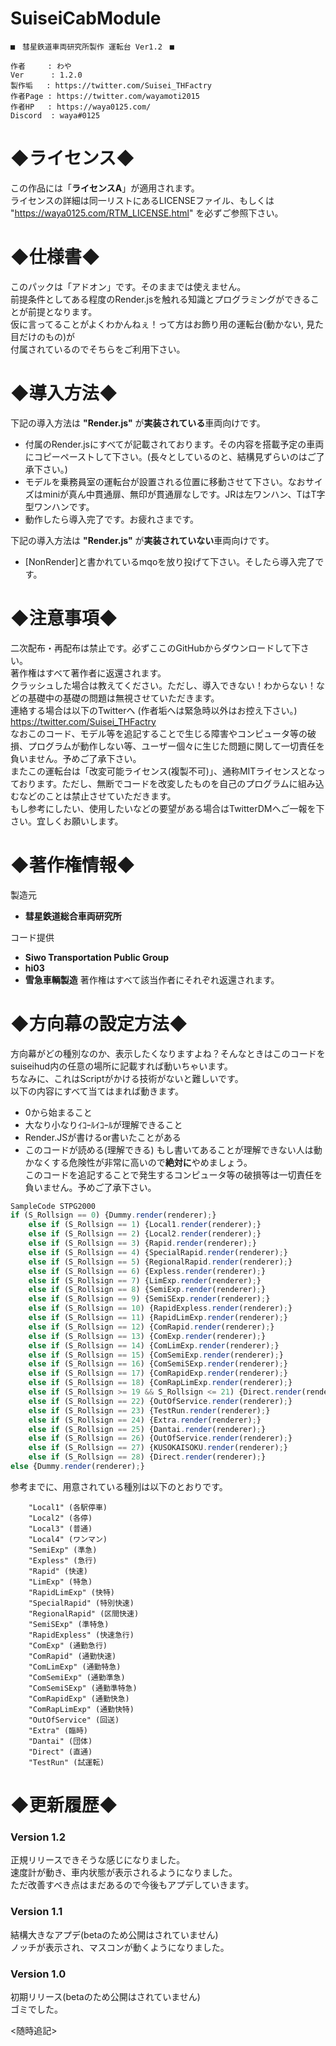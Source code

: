 # SuiseiCabModule
    ■　彗星鉄道車両研究所製作 運転台 Ver1.2　■

    作者     : わや
    Ver      : 1.2.0
    製作垢   : https://twitter.com/Suisei_THFactry
    作者Page : https://twitter.com/wayamoti2015
    作者HP   : https://waya0125.com/
    Discord  : waya#0125

# ◆ライセンス◆
この作品には「**ライセンスA**」が適用されます。  
ライセンスの詳細は同一リストにあるLICENSEファイル、もしくは "https://waya0125.com/RTM_LICENSE.html" を必ずご参照下さい。

# ◆仕様書◆
このパックは「アドオン」です。そのままでは使えません。  
前提条件としてある程度のRender.jsを触れる知識とプログラミングができることが前提となります。  
仮に言ってることがよくわかんねぇ！って方はお飾り用の運転台(動かない, 見た目だけのもの)が  
付属されているのでそちらをご利用下さい。

# ◆導入方法◆
下記の導入方法は **"Render.js"** が**実装されている**車両向けです。
* 付属のRender.jsにすべてが記載されております。その内容を搭載予定の車両にコピーペーストして下さい。(長々としているのと、結構見ずらいのはご了承下さい。)
* モデルを乗務員室の運転台が設置される位置に移動させて下さい。なおサイズはminiが真ん中貫通扉、無印が貫通扉なしです。JRは左ワンハン、TはT字型ワンハンです。
* 動作したら導入完了です。お疲れさまです。  

下記の導入方法は **"Render.js"** が**実装されていない**車両向けです。
* [NonRender]と書かれているmqoを放り投げて下さい。そしたら導入完了です。

# ◆注意事項◆
二次配布・再配布は禁止です。必ずここのGitHubからダウンロードして下さい。  
著作権はすべて著作者に返還されます。  
クラッシュした場合は教えてください。ただし、導入できない！わからない！などの基礎中の基礎の問題は無視させていただきます。  
連絡する場合は以下のTwitterへ (作者垢へは緊急時以外はお控え下さい。)  
https://twitter.com/Suisei_THFactry  
なおこのコード、モデル等を追記することで生じる障害やコンピュータ等の破損、プログラムが動作しない等、ユーザー個々に生じた問題に関して一切責任を負いません。予めご了承下さい。  
またこの運転台は「改変可能ライセンス(複製不可)」、通称MITライセンスとなっております。ただし、無断でコードを改変したものを自己のプログラムに組み込むなどのことは禁止させていただきます。  
もし参考にしたい、使用したいなどの要望がある場合はTwitterDMへご一報を下さい。宜しくお願いします。

# ◆著作権情報◆
製造元  
* **彗星鉄道総合車両研究所**  

コード提供  
* **Siwo Transportation Public Group**
* **hi03**
* **雪急車輌製造**
著作権はすべて該当作者にそれぞれ返還されます。

# ◆方向幕の設定方法◆
方向幕がどの種別なのか、表示したくなりますよね？そんなときはこのコードをsuiseihud内の任意の場所に記載すれば動いちゃいます。  
ちなみに、これはScriptがかける技術がないと難しいです。  
以下の内容にすべて当てはまれば動きます。  
* 0から始まること
* 大なり小なりｲｺｰﾙｲｺｰﾙが理解できること
* Render.JSが書けるor書いたことがある
* このコードが読める(理解できる)
もし書いてあることが理解できない人は動かなくする危険性が非常に高いので**絶対に**やめましょう。  
このコードを追記することで発生するコンピュータ等の破損等は一切責任を負いません。予めご了承下さい。
```js
SampleCode STPG2000
if (S_Rollsign == 0) {Dummy.render(renderer);}
    else if (S_Rollsign == 1) {Local1.render(renderer);}
    else if (S_Rollsign == 2) {Local2.render(renderer);}
    else if (S_Rollsign == 3) {Rapid.render(renderer);}
    else if (S_Rollsign == 4) {SpecialRapid.render(renderer);}
    else if (S_Rollsign == 5) {RegionalRapid.render(renderer);}
    else if (S_Rollsign == 6) {Expless.render(renderer);}
    else if (S_Rollsign == 7) {LimExp.render(renderer);}
    else if (S_Rollsign == 8) {SemiExp.render(renderer);}
    else if (S_Rollsign == 9) {SemiSExp.render(renderer);}
    else if (S_Rollsign == 10) {RapidExpless.render(renderer);}
    else if (S_Rollsign == 11) {RapidLimExp.render(renderer);}
    else if (S_Rollsign == 12) {ComRapid.render(renderer);}
    else if (S_Rollsign == 13) {ComExp.render(renderer);}
    else if (S_Rollsign == 14) {ComLimExp.render(renderer);}
    else if (S_Rollsign == 15) {ComSemiExp.render(renderer);}
    else if (S_Rollsign == 16) {ComSemiSExp.render(renderer);}
    else if (S_Rollsign == 17) {ComRapidExp.render(renderer);}
    else if (S_Rollsign == 18) {ComRapLimExp.render(renderer);}
    else if (S_Rollsign >= 19 && S_Rollsign <= 21) {Direct.render(renderer);}
    else if (S_Rollsign == 22) {OutOfService.render(renderer);}
    else if (S_Rollsign == 23) {TestRun.render(renderer);}
    else if (S_Rollsign == 24) {Extra.render(renderer);}
    else if (S_Rollsign == 25) {Dantai.render(renderer);}
    else if (S_Rollsign == 26) {OutOfService.render(renderer);}
    else if (S_Rollsign == 27) {KUSOKAISOKU.render(renderer);}
    else if (S_Rollsign == 28) {Direct.render(renderer);}
else {Dummy.render(renderer);}
```
参考までに、用意されている種別は以下のとおりです。
```
    "Local1" (各駅停車)
    "Local2" (各停)
    "Local3" (普通)
    "Local4" (ワンマン)
    "SemiExp" (準急)
    "Expless" (急行)
    "Rapid" (快速)
    "LimExp" (特急)
    "RapidLimExp" (快特)
    "SpecialRapid" (特別快速)
    "RegionalRapid" (区間快速)
    "SemiSExp" (準特急)
    "RapidExpless" (快速急行)
    "ComExp" (通勤急行)
    "ComRapid" (通勤快速)
    "ComLimExp" (通勤特急)
    "ComSemiExp" (通勤準急)
    "ComSemiSExp" (通勤準特急)
    "ComRapidExp" (通勤快急)
    "ComRapLimExp" (通勤快特)
    "OutOfService" (回送)
    "Extra" (臨時)
    "Dantai" (団体)
    "Direct" (直通)
    "TestRun" (試運転)
```

# ◆更新履歴◆  
### Version 1.2
正規リリースできそうな感じになりました。  
速度計が動き、車内状態が表示されるようになりました。  
ただ改善すべき点はまだあるので今後もアプデしていきます。

### Version 1.1
結構大きなアプデ(betaのため公開はされていません)  
ノッチが表示され、マスコンが動くようになりました。

### Version 1.0
初期リリース(betaのため公開はされていません)  
ゴミでした。

<随時追記>
